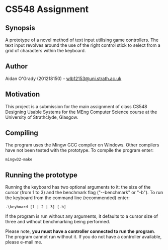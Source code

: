 # CS548 Assignment
## Synopsis
A prototype of a novel method of text input utilising game controllers. The
text input revolves around the use of the right control stick to select from a
grid of characters within the keyboard.

## Author
Aidan O'Grady (201218150) - wlb12153@uni.strath.ac.uk

## Motivation
This project is a submission for the main assignment of class CS548 Designing
Usable Systems for the MEng Computer Science course at the University of
Strathclyde, Glasgow.

## Compiling
The program uses the Mingw GCC compiler on Windows. Other compilers have not
been tested with the prototype. To compile the program enter:

`mingw32-make`

## Running the prototype
Running the keyboard has two optional arguments to it: the size of the cursor
(from 1 to 3) and the benchmark flag ("--benchmark" or "-b"). To run the
keyboard from the command line (recommended) enter:

`.\keyboard [1 | 2 | 3] [-b]`

If the program is run without any arguments, it defaults to a cursor size of
three and without benchmarking being performed.

Please note, **you must have a controller connected to run the program**. The
program cannot run without it. If you do not have a controller available, please
e-mail me.